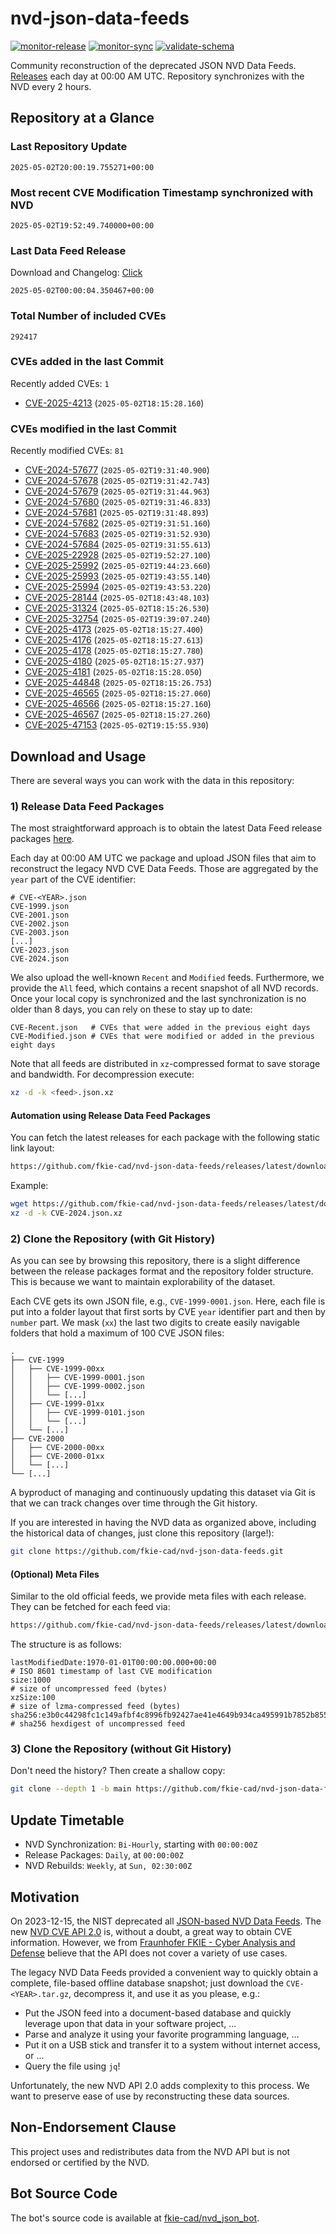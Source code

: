 # nvd-json-data-feeds

[![monitor-release](https://github.com/fkie-cad/nvd-json-data-feeds/actions/workflows/monitor_release.yml/badge.svg)](https://github.com/fkie-cad/nvd-json-data-feeds/actions/workflows/monitor_release.yml)
[![monitor-sync](https://github.com/fkie-cad/nvd-json-data-feeds/actions/workflows/monitor_sync.yml/badge.svg)](https://github.com/fkie-cad/nvd-json-data-feeds/actions/workflows/monitor_sync.yml)
[![validate-schema](https://github.com/fkie-cad/nvd-json-data-feeds/actions/workflows/validate_schema.yml/badge.svg)](https://github.com/fkie-cad/nvd-json-data-feeds/actions/workflows/validate_schema.yml)

Community reconstruction of the deprecated JSON NVD Data Feeds.
[Releases](https://github.com/fkie-cad/nvd-json-data-feeds/releases/latest) each day at 00:00 AM UTC.
Repository synchronizes with the NVD every 2 hours.

## Repository at a Glance

### Last Repository Update

```plain
2025-05-02T20:00:19.755271+00:00
```

### Most recent CVE Modification Timestamp synchronized with NVD

```plain
2025-05-02T19:52:49.740000+00:00
```

### Last Data Feed Release

Download and Changelog: [Click](https://github.com/fkie-cad/nvd-json-data-feeds/releases/latest)

```plain
2025-05-02T00:00:04.350467+00:00
```

### Total Number of included CVEs

```plain
292417
```

### CVEs added in the last Commit

Recently added CVEs: `1`

- [CVE-2025-4213](CVE-2025/CVE-2025-42xx/CVE-2025-4213.json) (`2025-05-02T18:15:28.160`)


### CVEs modified in the last Commit

Recently modified CVEs: `81`

- [CVE-2024-57677](CVE-2024/CVE-2024-576xx/CVE-2024-57677.json) (`2025-05-02T19:31:40.900`)
- [CVE-2024-57678](CVE-2024/CVE-2024-576xx/CVE-2024-57678.json) (`2025-05-02T19:31:42.743`)
- [CVE-2024-57679](CVE-2024/CVE-2024-576xx/CVE-2024-57679.json) (`2025-05-02T19:31:44.963`)
- [CVE-2024-57680](CVE-2024/CVE-2024-576xx/CVE-2024-57680.json) (`2025-05-02T19:31:46.833`)
- [CVE-2024-57681](CVE-2024/CVE-2024-576xx/CVE-2024-57681.json) (`2025-05-02T19:31:48.893`)
- [CVE-2024-57682](CVE-2024/CVE-2024-576xx/CVE-2024-57682.json) (`2025-05-02T19:31:51.160`)
- [CVE-2024-57683](CVE-2024/CVE-2024-576xx/CVE-2024-57683.json) (`2025-05-02T19:31:52.930`)
- [CVE-2024-57684](CVE-2024/CVE-2024-576xx/CVE-2024-57684.json) (`2025-05-02T19:31:55.613`)
- [CVE-2025-22928](CVE-2025/CVE-2025-229xx/CVE-2025-22928.json) (`2025-05-02T19:52:27.100`)
- [CVE-2025-25992](CVE-2025/CVE-2025-259xx/CVE-2025-25992.json) (`2025-05-02T19:44:23.660`)
- [CVE-2025-25993](CVE-2025/CVE-2025-259xx/CVE-2025-25993.json) (`2025-05-02T19:43:55.140`)
- [CVE-2025-25994](CVE-2025/CVE-2025-259xx/CVE-2025-25994.json) (`2025-05-02T19:43:53.220`)
- [CVE-2025-28144](CVE-2025/CVE-2025-281xx/CVE-2025-28144.json) (`2025-05-02T18:43:48.103`)
- [CVE-2025-31324](CVE-2025/CVE-2025-313xx/CVE-2025-31324.json) (`2025-05-02T18:15:26.530`)
- [CVE-2025-32754](CVE-2025/CVE-2025-327xx/CVE-2025-32754.json) (`2025-05-02T19:39:07.240`)
- [CVE-2025-4173](CVE-2025/CVE-2025-41xx/CVE-2025-4173.json) (`2025-05-02T18:15:27.400`)
- [CVE-2025-4176](CVE-2025/CVE-2025-41xx/CVE-2025-4176.json) (`2025-05-02T18:15:27.613`)
- [CVE-2025-4178](CVE-2025/CVE-2025-41xx/CVE-2025-4178.json) (`2025-05-02T18:15:27.780`)
- [CVE-2025-4180](CVE-2025/CVE-2025-41xx/CVE-2025-4180.json) (`2025-05-02T18:15:27.937`)
- [CVE-2025-4181](CVE-2025/CVE-2025-41xx/CVE-2025-4181.json) (`2025-05-02T18:15:28.050`)
- [CVE-2025-44848](CVE-2025/CVE-2025-448xx/CVE-2025-44848.json) (`2025-05-02T18:15:26.753`)
- [CVE-2025-46565](CVE-2025/CVE-2025-465xx/CVE-2025-46565.json) (`2025-05-02T18:15:27.060`)
- [CVE-2025-46566](CVE-2025/CVE-2025-465xx/CVE-2025-46566.json) (`2025-05-02T18:15:27.160`)
- [CVE-2025-46567](CVE-2025/CVE-2025-465xx/CVE-2025-46567.json) (`2025-05-02T18:15:27.260`)
- [CVE-2025-47153](CVE-2025/CVE-2025-471xx/CVE-2025-47153.json) (`2025-05-02T19:15:55.930`)


## Download and Usage

There are several ways you can work with the data in this repository:

### 1) Release Data Feed Packages

The most straightforward approach is to obtain the latest Data Feed release packages [here](https://github.com/fkie-cad/nvd-json-data-feeds/releases/latest).

Each day at 00:00 AM UTC we package and upload JSON files that aim to reconstruct the legacy NVD CVE Data Feeds.
Those are aggregated by the `year` part of the CVE identifier:

```
# CVE-<YEAR>.json
CVE-1999.json
CVE-2001.json
CVE-2002.json
CVE-2003.json
[...]
CVE-2023.json
CVE-2024.json
```

We also upload the well-known `Recent` and `Modified` feeds.
Furthermore, we provide the `All` feed, which contains a recent snapshot of all NVD records.
Once your local copy is synchronized and the last synchronization is no older than 8 days, you can rely on these to stay up to date:

```plain
CVE-Recent.json   # CVEs that were added in the previous eight days
CVE-Modified.json # CVEs that were modified or added in the previous eight days
```

Note that all feeds are distributed in `xz`-compressed format to save storage and bandwidth.
For decompression execute:

```sh
xz -d -k <feed>.json.xz
```

#### Automation using Release Data Feed Packages

You can fetch the latest releases for each package with the following static link layout:

```sh
https://github.com/fkie-cad/nvd-json-data-feeds/releases/latest/download/CVE-<YEAR>.json.xz
```

Example:

```sh
wget https://github.com/fkie-cad/nvd-json-data-feeds/releases/latest/download/CVE-2024.json.xz
xz -d -k CVE-2024.json.xz
```

### 2) Clone the Repository (with Git History)

As you can see by browsing this repository, there is a slight difference between the release packages format and the repository folder structure.
This is because we want to maintain explorability of the dataset.

Each CVE gets its own JSON file, e.g., `CVE-1999-0001.json`.
Here, each file is put into a folder layout that first sorts by CVE `year` identifier part and then by `number` part.
We mask (`xx`) the last two digits to create easily navigable folders that hold a maximum of 100 CVE JSON files:

```plain
.
├── CVE-1999
│   ├── CVE-1999-00xx
│   │   ├── CVE-1999-0001.json
│   │   ├── CVE-1999-0002.json
│   │   └── [...]
│   ├── CVE-1999-01xx
│   │   ├── CVE-1999-0101.json
│   │   └── [...]
│   └── [...]
├── CVE-2000
│   ├── CVE-2000-00xx
│   ├── CVE-2000-01xx
│   └── [...]
└── [...]
```

A byproduct of managing and continuously updating this dataset via Git is that we can track changes over time through the Git history.

If you are interested in having the NVD data as organized above, including the historical data of changes, just clone this repository (large!):

```sh
git clone https://github.com/fkie-cad/nvd-json-data-feeds.git
```

#### (Optional) Meta Files

Similar to the old official feeds, we provide meta files with each release. They can be fetched for each feed via:

```sh
https://github.com/fkie-cad/nvd-json-data-feeds/releases/latest/download/CVE-<YEAR>.meta
```

The structure is as follows:

```plain
lastModifiedDate:1970-01-01T00:00:00.000+00:00                          # ISO 8601 timestamp of last CVE modification
size:1000                                                               # size of uncompressed feed (bytes)
xzSize:100                                                              # size of lzma-compressed feed (bytes)
sha256:e3b0c44298fc1c149afbf4c8996fb92427ae41e4649b934ca495991b7852b855 # sha256 hexdigest of uncompressed feed
```

### 3) Clone the Repository (without Git History)

Don't need the history? Then create a shallow copy:

```sh
git clone --depth 1 -b main https://github.com/fkie-cad/nvd-json-data-feeds.git
```


## Update Timetable

* NVD Synchronization: `Bi-Hourly`, starting with `00:00:00Z`
* Release Packages: `Daily`, at `00:00:00Z`
* NVD Rebuilds: `Weekly`, at `Sun, 02:30:00Z`


## Motivation

On 2023-12-15, the NIST deprecated all [JSON-based NVD Data Feeds](https://nvd.nist.gov/vuln/data-feeds#divRetirementBanner-1).
The new [NVD CVE API 2.0](https://nvd.nist.gov/developers/vulnerabilities) is, without a doubt, a great way to obtain CVE information.
However, we from [Fraunhofer FKIE - Cyber Analysis and Defense](https://www.fkie.fraunhofer.de/en/departments/cad.html) believe that the API does not cover a variety of use cases.

The legacy NVD Data Feeds provided a convenient way to quickly obtain a complete, file-based offline database snapshot; just download the `CVE-<YEAR>.tar.gz`, decompress it, and use it as you please, e.g.:

- Put the JSON feed into a document-based database and quickly leverage upon that data in your software project, ...
- Parse and analyze it using your favorite programming language, ...
- Put it on a USB stick and transfer it to a system without internet access, or ...
- Query the file using `jq`!

Unfortunately, the new NVD API 2.0 adds complexity to this process.
We want to preserve ease of use by reconstructing these data sources.

## Non-Endorsement Clause

This project uses and redistributes data from the NVD API but is not endorsed or certified by the NVD.

## Bot Source Code

The bot's source code is available at [fkie-cad/nvd\_json\_bot](https://github.com/fkie-cad/nvd_json_bot).
